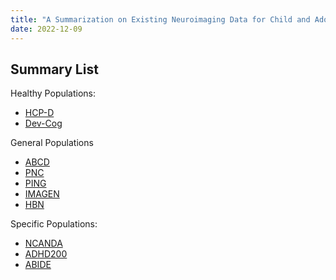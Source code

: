 ```yaml
---
title: "A Summarization on Existing Neuroimaging Data for Child and Adolescent Development"
date: 2022-12-09
---
```


## Summary List
Healthy Populations:
* [HCP-D](https://www.humanconnectome.org/study/hcp-lifespan-development)
* [Dev-Cog](http://devcog.mrn.org/)

General Populations
* [ABCD](https://abcdstudy.org/)
* [PNC](https://www.med.upenn.edu/bbl/philadelphianeurodevelopmentalcohort.html)
* [PING](https://chd.ucsd.edu/research/ping-study.html)
* [IMAGEN](https://imagen-project.org/)
* [HBN](https://data.healthybrainnetwork.org/main.php)

Specific Populations:
* [NCANDA](http://www.ncanda.org/index.php)
* [ADHD200](http://preprocessed-connectomes-project.org/adhd200/)
* [ABIDE](https://fcon_1000.projects.nitrc.org/indi/abide/)
